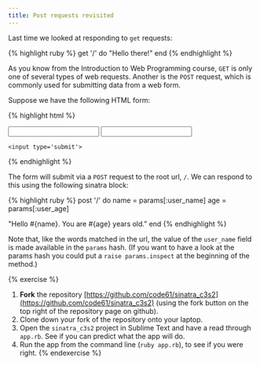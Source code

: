 ```yaml
---
title: Post requests revisited
---
```


Last time we looked at responding to `get` requests:

{% highlight ruby %}
get '/' do
  "Hello there!"
end
{% endhighlight %}

As you know from the Introduction to Web Programming course, `GET` is only one of several types of web requests. Another is the `POST` request, which is commonly used for submitting data from a web form.

Suppose we have the following HTML form:

{% highlight html %}
<form method="post" action='/'>
    <input type='text' name='user_name'>
    <input type='text' name='user_age'>

    <input type='submit'>
</form>
{% endhighlight %}

The form will submit via a `POST` request to the root url, `/`. We can respond to this using the following sinatra block:

{% highlight ruby %}
post '/' do
  name = params[:user_name]
  age  = params[:user_age]

  "Hello #{name}. You are #{age} years old."
end
{% endhighlight %}

Note that, like the words matched in the url, the value of the `user_name` field is made available in the `params` hash. (If you want to have a look at the params hash you could put a `raise params.inspect` at the beginning of the method.)

{% exercise %}
1. **Fork** the repository [https://github.com/code61/sinatra_c3s2](https://github.com/code61/sinatra_c3s2) (using the fork button on the top right of the repository page on github).
2. Clone down your fork of the repository onto your laptop.
3. Open the `sinatra_c3s2` project in Sublime Text and have a read through `app.rb`. See if you can predict what the app will do.
4. Run the app from the command line (`ruby app.rb`), to see if you were right.
{% endexercise %}